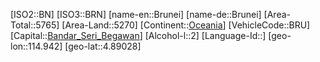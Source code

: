 ﻿---
location: [4.89028,114.942]
type: Country
tags:
- geo/Country

SpocWebEntityId: 26851
isDeleted: false
confidential: public

---
[ISO2::BN]
[ISO3::BRN]
[name-en::Brunei]
[name-de::Brunei]
[Area-Total::5765]
[Area-Land::5270]
[Continent::[Oceania](geo/Continent/Oceania.md)]
[VehicleCode::BRU]
[Capital::[Bandar_Seri_Begawan](geo/Continent/Oceania/Brunei/Bandar_Seri_Begawan.md)]
[Alcohol-l::2]
[Language-Id::]
[geo-lon::114.942]
[geo-lat::4.89028]


